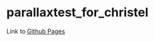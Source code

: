 # parallaxtest_for_christel


Link to [Github Pages](https://michaelcamino.github.io/parallaxtest_for_christel)
